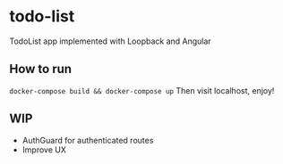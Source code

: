 # todo-list
TodoList app implemented with Loopback and Angular

## How to run
``
docker-compose build && docker-compose up
``
Then visit localhost, enjoy!

## WIP
- AuthGuard for authenticated routes
- Improve UX
